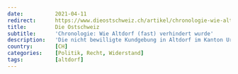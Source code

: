 ```yaml
---
date:          2021-04-11
redirect:      https://www.dieostschweiz.ch/artikel/chronologie-wie-altdorf-fast-verhindert-wurde-wga1A1j
title:         Die Ostschweiz
subtitle:      'Chronologie: Wie Altdorf (fast) verhindert wurde'
description:   'Die nicht bewilligte Kundgebung in Altdorf im Kanton Uri war die Folge eines Verbots, das juristisch auf schwachen Füssen stehen dürfte. Ein Rückblick auf die Ereignisse.'
country:       [CH]
categories:    [Politik, Recht, Widerstand]
tags:          [altdorf]
---
```


